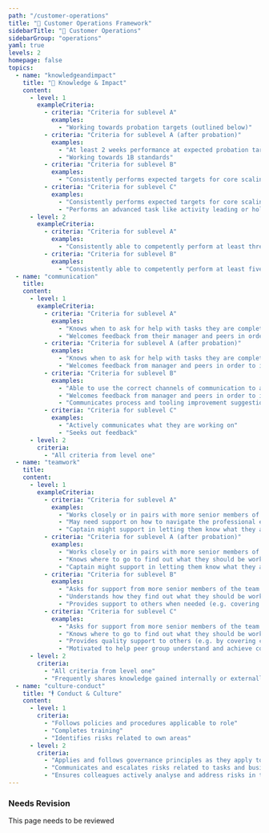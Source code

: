 ```yaml
---
path: "/customer-operations"
title: "💬 Customer Operations Framework"
sidebarTitle: "💬 Customer Operations"
sidebarGroup: "operations"
yaml: true
levels: 2
homepage: false
topics:
  - name: "knowledgeandimpact"
    title: "🧠 Knowledge & Impact"
    content:
      - level: 1
        exampleCriteria:
          - criteria: "Criteria for sublevel A"
            examples:
              - "Working towards probation targets (outlined below)"
          - criteria: "Criteria for sublevel A (after probation)"
            examples:
              - "At least 2 weeks performance at expected probation targets for core scaling tasks: 10 conversations per hour, 95% activity and 95% QA"
              - "Working towards 1B standards"
          - criteria: "Criteria for sublevel B"
            examples:
              - "Consistently performs expected targets for core scaling tasks: 12 conversations per hour, 95% activity and 95% QA"
          - criteria: "Criteria for sublevel C"
            examples:
              - "Consistently performs expected targets for core scaling tasks: 12 conversations per hour, 95% activity and 95% QA"
              - "Performs an advanced task like activity leading or holds a badge"
      - level: 2
        exampleCriteria:
          - criteria: "Criteria for sublevel A"
            examples:
              - "Consistently able to competently perform at least three advanced tasks as well as maintaining all 'core' scaling task targets"
          - criteria: "Criteria for sublevel B"
            examples:
              - "Consistently able to competently perform at least five advanced tasks whilst maintaining performance in all ‘core’ scaling task targets"
  - name: "communication"
    title:
    content:
      - level: 1
        exampleCriteria:
          - criteria: "Criteria for sublevel A"
            examples:
              - "Knows when to ask for help with tasks they are completing"
              - "Welcomes feedback from their manager and peers in order to improve work"
          - criteria: "Criteria for sublevel A (after probation)"
            examples:
              - "Knows when to ask for help with tasks they are completing "
              - "Welcomes feedback from manager and peers in order to improve work"
          - criteria: "Criteria for sublevel B"
            examples:
              - "Able to use the correct channels of communication to ask for help solving tasks"
              - "Welcomes feedback from manager and peers in order to improve work"
              - "Communicates process and tooling improvement suggestions to relevant teams when needed"
          - criteria: "Criteria for sublevel C"
            examples:
              - "Actively communicates what they are working on"
              - "Seeks out feedback"
      - level: 2
        criteria:
          - "All criteria from level one"
  - name: "teamwork"
    title:
    content:
      - level: 1
        exampleCriteria:
          - criteria: "Criteria for sublevel A"
            examples:
              - "Works closely or in pairs with more senior members of the team when facing tasks for the first time"
              - "May need support on how to navigate the professional environment"
              - "Captain might support in letting them know what they are working on"
          - criteria: "Criteria for sublevel A (after probation)"
            examples:
              - "Works closely or in pairs with more senior members of the team when facing tasks for the first time"
              - "Knows where to go to find out what they should be working on"
              - "Captain might support in letting them know what they are working on"
          - criteria: "Criteria for sublevel B"
            examples:
              - "Asks for support from more senior members of the team when facing tasks for the first time"
              - "Understands how they find out what they should be working on"
              - "Provides support to others when needed (e.g. covering cops-queries or buddying)"
          - criteria: "Criteria for sublevel C"
            examples:
              - "Asks for support from more senior members of the team when facing tasks for the first time"
              - "Knows where to go to find out what they should be working on and will reliably highlight if any issues in that area"
              - "Provides quality support to others (e.g. by covering cops-queries or buddying) with helpful and supportive tone"
              - "Motivated to help peer group understand and achieve company goals, and uses appropriate forums to raise concerns"
      - level: 2
        criteria:
          - "All criteria from level one"
          - "Frequently shares knowledge gained internally or externally (previous role/reading)"
  - name: "culture-conduct"
    title: "🕴️ Conduct & Culture"
    content:
      - level: 1
        criteria:
          - "Follows policies and procedures applicable to role"
          - "Completes training"
          - "Identifies risks related to own areas"
      - level: 2
        criteria:
          - "Applies and follows governance principles as they apply to role"
          - "Communicates and escalates risks related to tasks and business area"
          - "Ensures colleagues actively analyse and address risks in their area"
---
```

### Needs Revision

This page needs to be reviewed
